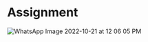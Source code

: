 # Assignment
![WhatsApp Image 2022-10-21 at 12 06 05 PM](https://user-images.githubusercontent.com/40563654/197132299-81be98f7-d13a-403b-8ba1-5161c315338b.jpeg)
